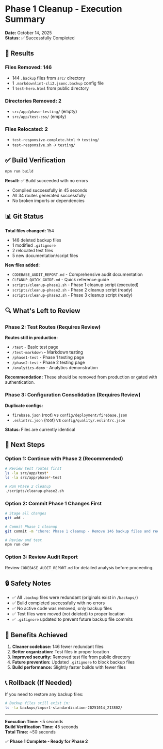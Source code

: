 # Phase 1 Cleanup - Execution Summary

**Date:** October 14, 2025  
**Status:** ✅ Successfully Completed

## 🎯 Results

### Files Removed: **146**

- 144 `.backup` files from `src/` directory
- 1 `.markdownlint-cli2.jsonc.backup` config file
- 1 `test-hero.html` from public directory

### Directories Removed: **2**

- `src/app/phase-testing/` (empty)
- `src/app/test-css/` (empty)

### Files Relocated: **2**

- `test-responsive-complete.html` → `testing/`
- `test-responsive.sh` → `testing/`

## ✅ Build Verification

```bash
npm run build
```

**Result:** ✅ Build succeeded with no errors

- Compiled successfully in 45 seconds
- All 34 routes generated successfully
- No broken imports or dependencies

## 📊 Git Status

**Total files changed:** 154

- 146 deleted backup files
- 1 modified `.gitignore`
- 2 relocated test files
- 5 new documentation/script files

**New files added:**

- `CODEBASE_AUDIT_REPORT.md` - Comprehensive audit documentation
- `CLEANUP_QUICK_GUIDE.md` - Quick reference guide
- `scripts/cleanup-phase1.sh` - Phase 1 cleanup script (executed)
- `scripts/cleanup-phase2.sh` - Phase 2 cleanup script (ready)
- `scripts/cleanup-phase3.sh` - Phase 3 cleanup script (ready)

## 🔍 What's Left to Review

### Phase 2: Test Routes (Requires Review)

**Routes still in production:**

- `/test` - Basic test page
- `/test-markdown` - Markdown testing
- `/phase1-test` - Phase 1 testing page
- `/phase2-test` - Phase 2 testing page
- `/analytics-demo` - Analytics demonstration

**Recommendation:** These should be removed from production or gated with authentication.

### Phase 3: Configuration Consolidation (Requires Review)

**Duplicate configs:**

- `firebase.json` (root) vs `config/deployment/firebase.json`
- `.eslintrc.json` (root) vs `config/quality/.eslintrc.json`

**Status:** Files are currently identical

## 📝 Next Steps

### Option 1: Continue with Phase 2 (Recommended)

```bash
# Review test routes first
ls -la src/app/test*
ls -la src/app/phase*-test

# Run Phase 2 cleanup
./scripts/cleanup-phase2.sh
```

### Option 2: Commit Phase 1 Changes First

```bash
# Stage all changes
git add .

# Commit Phase 1 cleanup
git commit -m "chore: Phase 1 cleanup - Remove 146 backup files and reorganize tests"

# Review and test
npm run dev
```

### Option 3: Review Audit Report

Review `CODEBASE_AUDIT_REPORT.md` for detailed analysis before proceeding.

## 🔒 Safety Notes

- ✅ All `.backup` files were redundant (originals exist in `/backups/`)
- ✅ Build completed successfully with no errors
- ✅ No active code was removed, only backup files
- ✅ Test files were moved (not deleted) to proper location
- ✅ `.gitignore` updated to prevent future backup file commits

## 🎉 Benefits Achieved

1. **Cleaner codebase:** 146 fewer redundant files
2. **Better organization:** Test files in proper location
3. **Improved security:** Removed test file from public directory
4. **Future prevention:** Updated `.gitignore` to block backup files
5. **Build performance:** Slightly faster builds with fewer files

## 📞 Rollback (If Needed)

If you need to restore any backup files:

```bash
# Backup files still exist in:
ls -la backups/import-standardization-20251014_213802/
```

---

**Execution Time:** ~5 seconds  
**Build Verification Time:** 45 seconds  
**Total Time:** ~50 seconds  

✅ **Phase 1 Complete - Ready for Phase 2**
